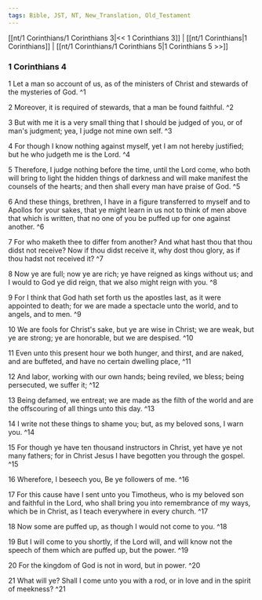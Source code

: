 ```yaml
---
tags: Bible, JST, NT, New_Translation, Old_Testament
---
```


[[nt/1 Corinthians/1 Corinthians 3|<< 1 Corinthians 3]] | [[nt/1 Corinthians|1 Corinthians]] | [[nt/1 Corinthians/1 Corinthians 5|1 Corinthians 5 >>]]

### 1 Corinthians 4

1 Let a man so account of us, as of the ministers of Christ and stewards of the mysteries of God.  ^1

2 Moreover, it is required of stewards, that a man be found faithful.  ^2

3 But with me it is a very small thing that I should be judged of you, or of man\'s judgment; yea, I judge not mine own self.  ^3

4 For though I know nothing against myself, yet I am not hereby justified; but he who judgeth me is the Lord.  ^4

5 Therefore, I judge nothing before the time, until the Lord come, who both will bring to light the hidden things of darkness and will make manifest the counsels of the hearts; and then shall every man have praise of God.  ^5

6 And these things, brethren, I have in a figure transferred to myself and to Apollos for your sakes, that ye might learn in us not to think of men above that which is written, that no one of you be puffed up for one against another.  ^6

7 For who maketh thee to differ from another? And what hast thou that thou didst not receive? Now if thou didst receive it, why dost thou glory, as if thou hadst not received it?  ^7

8 Now ye are full; now ye are rich; ye have reigned as kings without us; and I would to God ye did reign, that we also might reign with you.  ^8

9 For I think that God hath set forth us the apostles last, as it were appointed to death; for we are made a spectacle unto the world, and to angels, and to men.  ^9

10 We are fools for Christ\'s sake, but ye are wise in Christ; we are weak, but ye are strong; ye are honorable, but we are despised.  ^10

11 Even unto this present hour we both hunger, and thirst, and are naked, and are buffeted, and have no certain dwelling place,  ^11

12 And labor, working with our own hands; being reviled, we bless; being persecuted, we suffer it;  ^12

13 Being defamed, we entreat; we are made as the filth of the world and are the offscouring of all things unto this day.  ^13

14 I write not these things to shame you; but, as my beloved sons, I warn you.  ^14

15 For though ye have ten thousand instructors in Christ, yet have ye not many fathers; for in Christ Jesus I have begotten you through the gospel.  ^15

16 Wherefore, I beseech you, Be ye followers of me.  ^16

17 For this cause have I sent unto you Timotheus, who is my beloved son and faithful in the Lord, who shall bring you into remembrance of my ways, which be in Christ, as I teach everywhere in every church.  ^17

18 Now some are puffed up, as though I would not come to you.  ^18

19 But I will come to you shortly, if the Lord will, and will know not the speech of them which are puffed up, but the power.  ^19

20 For the kingdom of God is not in word, but in power.  ^20

21 What will ye? Shall I come unto you with a rod, or in love and in the spirit of meekness?  ^21

 
